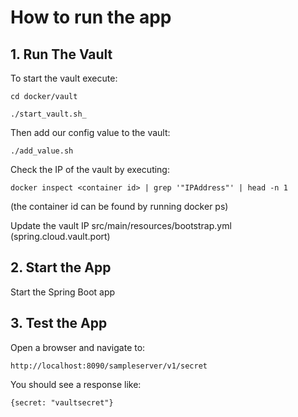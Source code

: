 # How to run the app

## 1. Run The Vault
To start the vault execute:

    cd docker/vault

    ./start_vault.sh_

Then add our config value to the vault:

    ./add_value.sh
    
Check the IP of the vault by executing:

    docker inspect <container id> | grep '"IPAddress"' | head -n 1
    
(the container id can be found by running docker ps)

Update the vault IP src/main/resources/bootstrap.yml (spring.cloud.vault.port)

    
## 2. Start the App
Start the Spring Boot app

## 3. Test the App
Open a browser and navigate to: 

    http://localhost:8090/sampleserver/v1/secret
    
You should see a response like:

    {secret: "vaultsecret"}
